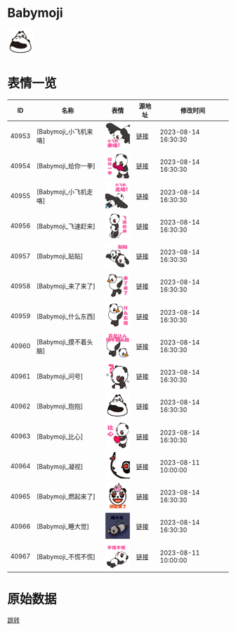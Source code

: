 # Babymoji

<img src="./cover.png" height="60" alt="cover" />

# 表情一览

|ID|名称|表情|源地址|修改时间|
|----|----|----|----|----|
|40953|[Babymoji_小飞机来咯]|<img src="./pic/040953_%5BBabymoji_小飞机来咯%5D.png" height="60" alt="小飞机来咯"/>|[链接](https://i0.hdslb.com/bfs/garb/ff62d7bb2788fdf0bf5f6e9450ecd005b9878090.png)|2023-08-14 16:30:30|
|40954|[Babymoji_给你一拳]|<img src="./pic/040954_%5BBabymoji_给你一拳%5D.png" height="60" alt="给你一拳"/>|[链接](https://i0.hdslb.com/bfs/garb/4dec1c264acd24de846727292aca6de9559325e3.png)|2023-08-14 16:30:30|
|40955|[Babymoji_小飞机走咯]|<img src="./pic/040955_%5BBabymoji_小飞机走咯%5D.png" height="60" alt="小飞机走咯"/>|[链接](https://i0.hdslb.com/bfs/garb/5ab8669a993ef4242bf944741c340be25a099cee.png)|2023-08-14 16:30:30|
|40956|[Babymoji_飞速赶来]|<img src="./pic/040956_%5BBabymoji_飞速赶来%5D.png" height="60" alt="飞速赶来"/>|[链接](https://i0.hdslb.com/bfs/garb/8d0784b9018abc9c028c86a31827b59ace587fe5.png)|2023-08-14 16:30:30|
|40957|[Babymoji_贴贴]|<img src="./pic/040957_%5BBabymoji_贴贴%5D.png" height="60" alt="贴贴"/>|[链接](https://i0.hdslb.com/bfs/garb/7e01e1aed4fa76b41d39d507ceaca5f2e2d4df94.png)|2023-08-14 16:30:30|
|40958|[Babymoji_来了来了]|<img src="./pic/040958_%5BBabymoji_来了来了%5D.png" height="60" alt="来了来了"/>|[链接](https://i0.hdslb.com/bfs/garb/0a8b6d14cfb7232cc0b17f605fdd5ab8889f635f.png)|2023-08-14 16:30:30|
|40959|[Babymoji_什么东西]|<img src="./pic/040959_%5BBabymoji_什么东西%5D.png" height="60" alt="什么东西"/>|[链接](https://i0.hdslb.com/bfs/garb/d72e29c1091ba002918be9adf418c5ec35815dec.png)|2023-08-14 16:30:30|
|40960|[Babymoji_摸不着头脑]|<img src="./pic/040960_%5BBabymoji_摸不着头脑%5D.png" height="60" alt="摸不着头脑"/>|[链接](https://i0.hdslb.com/bfs/garb/69a547d4d54a722d29ba8a2e715444e60e722dd7.png)|2023-08-14 16:30:30|
|40961|[Babymoji_问号]|<img src="./pic/040961_%5BBabymoji_问号%5D.png" height="60" alt="问号"/>|[链接](https://i0.hdslb.com/bfs/garb/e8e0adf589a279d785e725e9287442792af67cdc.png)|2023-08-14 16:30:30|
|40962|[Babymoji_抱抱]|<img src="./pic/040962_%5BBabymoji_抱抱%5D.png" height="60" alt="抱抱"/>|[链接](https://i0.hdslb.com/bfs/garb/3c4f2b0104b0439b5e2b1233ff035070d4646f59.png)|2023-08-14 16:30:30|
|40963|[Babymoji_比心]|<img src="./pic/040963_%5BBabymoji_比心%5D.png" height="60" alt="比心"/>|[链接](https://i0.hdslb.com/bfs/garb/8f58ac94172b341d3a9ae151d75d7a44b204fe64.png)|2023-08-14 16:30:30|
|40964|[Babymoji_凝视]|<img src="./pic/040964_%5BBabymoji_凝视%5D.png" height="60" alt="凝视"/>|[链接](https://i0.hdslb.com/bfs/garb/d78fb4efcbaf8b49e6435b1e0c1a85756cb6814d.png)|2023-08-11 10:00:00|
|40965|[Babymoji_燃起来了]|<img src="./pic/040965_%5BBabymoji_燃起来了%5D.png" height="60" alt="燃起来了"/>|[链接](https://i0.hdslb.com/bfs/garb/5f3d79be282229db897a3cd64aece51e57dd3c2e.png)|2023-08-14 16:30:30|
|40966|[Babymoji_睡大觉]|<img src="./pic/040966_%5BBabymoji_睡大觉%5D.png" height="60" alt="睡大觉"/>|[链接](https://i0.hdslb.com/bfs/garb/9725f73765e30cbd591eda06260f265637c03310.png)|2023-08-14 16:30:30|
|40967|[Babymoji_不慌不慌]|<img src="./pic/040967_%5BBabymoji_不慌不慌%5D.png" height="60" alt="不慌不慌"/>|[链接](https://i0.hdslb.com/bfs/garb/c93fc2233407fdb63e0031c65c7840c9a1b4f04b.png)|2023-08-11 10:00:00|

# 原始数据

[跳转](./raw.json)

